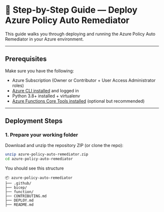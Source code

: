 # 🚀 Step-by-Step Guide — Deploy Azure Policy Auto Remediator

This guide walks you through deploying and running the Azure Policy Auto Remediator in your Azure environment.

---

## Prerequisites

Make sure you have the following:

- Azure Subscription (Owner or Contributor + User Access Administrator roles)
- [Azure CLI installed](https://learn.microsoft.com/en-us/cli/azure/install-azure-cli) and logged in
- Python 3.8+ installed + virtualenv
- [Azure Functions Core Tools installed](https://learn.microsoft.com/en-us/azure/azure-functions/functions-run-local) (optional but recommended)

---

## Deployment Steps

### 1. Prepare your working folder

Download and unzip the repository ZIP (or clone the repo):

```bash
unzip azure-policy-auto-remediator.zip
cd azure-policy-auto-remediator
```

You should see this structure

```
📦 azure-policy-auto-remediator
├── .github/
├── bicep/
├── function/
├── CONTRIBUTING.md
├── DEPLOY.md
├── README.md
```
